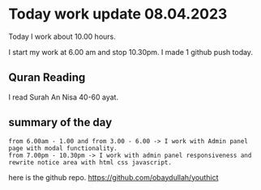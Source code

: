 # Today work update 08.04.2023

Today I work about 10.00 hours.

I start my work at 6.00 am and stop 10.30pm.
I made 1 github push today.

## Quran Reading

I read Surah An Nisa 40-60 ayat.

## summary of the day

    from 6.00am - 1.00 and from 3.00 - 6.00 -> I work with Admin panel page with modal functionality.
    from 7.00pm - 10.30pm -> I work with admin panel responsiveness and rewrite notice area with html css javascript.

here is the github repo.
https://github.com/obaydullah/youthict
